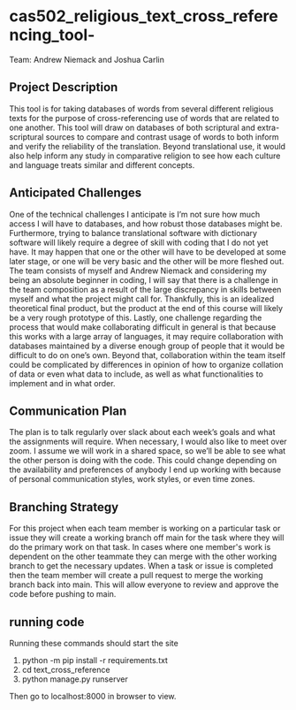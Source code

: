 # cas502_religious_text_cross_referencing_tool-
Team: Andrew Niemack and Joshua Carlin

## Project Description
This tool is for taking databases of words from several different religious texts for the purpose of cross-referencing use of words that are related to one another. This tool will draw on databases of both scriptural and extra-scriptural sources to compare and contrast usage of words to both inform and verify the reliability of the translation. Beyond translational use, it would also help inform any study in comparative religion to see how each culture and language treats similar and different concepts. 

## Anticipated Challenges
One of the technical challenges I anticipate is I’m not sure how much access I will have to databases, and how robust those databases might be. Furthermore, trying to balance translational software with dictionary software will likely require a degree of skill with coding that I do not yet have. It may happen that one or the other will have to be developed at some later stage, or one will be very basic and the other will be more fleshed out. The team consists of myself and Andrew Niemack and considering my being an absolute beginner in coding, I will say that there is a challenge in the team composition as a result of the large discrepancy in skills between myself and what the project might call for. Thankfully, this is an idealized theoretical final product, but the product at the end of this course will likely be a very rough prototype of this. Lastly, one challenge regarding the process that would make collaborating difficult in general is that because this works with a large array of languages, it may require collaboration with databases maintained by a diverse enough group of people that it would be difficult to do on one’s own. Beyond that, collaboration within the team itself could be complicated by differences in opinion of how to organize collation of data or even what data to include, as well as what functionalities to implement and in what order.

## Communication Plan
The plan is to talk regularly over slack about each week’s goals and what the assignments will require. When necessary, I would also like to meet over zoom. I assume we will work in a shared space, so we’ll be able to see what the other person is doing with the code. This could change depending on the availability and preferences of anybody I end up working with because of personal communication styles, work styles, or even time zones.

## Branching Strategy
For this project when each team member is working on a particular task or issue they will create a working branch off main for the task where they will do the primary work on that task. In cases where one member's work is dependent on the other teammate they can merge with the other working branch to get the necessary updates. When a task or issue is completed then the team member will create a pull request to merge the working branch back into main. This will allow everyone to review and approve the code before pushing to main.


## running code
Running these commands should start the site

1. python -m pip install -r requirements.txt
2. cd text_cross_reference
3. python manage.py runserver

Then go to localhost:8000 in browser to view.